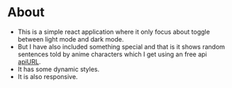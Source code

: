 # About

- This is a simple react application where it only focus about toggle between light mode and dark mode.
- But I have also included something special and that is it shows random sentences told by anime characters which I get using an free api [apiURL](https://some-random-api.ml/animu/quote).
- It has some dynamic styles.
- It is also responsive.
